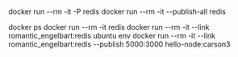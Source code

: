 docker run --rm -it -P redis
docker run --rm -it --publish-all redis

docker ps
docker run --rm -it redis
docker run --rm -it --link romantic_engelbart:redis ubuntu env
docker run --rm -it --link romantic_engelbart:redis --publish 5000:3000 hello-node:carson3



